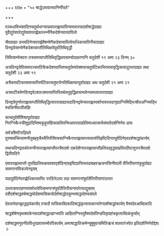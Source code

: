 +++
title = "५० श्राद्धेऽमावास्यानिर्णीयते"

+++

पञ्चधाविभक्तदिनचतुर्थभाग्याख्यापराह्णव्यापिन्यमावास्यादर्शश्राद्धेग्राह्या पूर्वेद्युरेवपरेद्युरेववापराह्णेकार्त्स्न्येनैकदेशेनवाव्यापित्वे

सैवग्राह्या उभयदिनेप्यपराह्णेवैषम्येणैकदेशव्यापित्वेयाधिकव्यापिनीसाग्राह्या दिनद्वयेसाम्येनैकदेशव्याप्तौतिथिक्षयेपूर्वातिथिवृद्धौ

तिथिसाम्येचपरा तत्रसमव्याप्तौतिथिवृद्धिक्षयसाम्योदाहरणानि चतुर्दशी १९ अमा २३ दिनम् ३०

अत्रदिनद्वयेपिसमापञ्चघटिकैकदेशव्याप्तिश्चतुर्दश्यपेक्शयाचतुर्घटिकाभिरमायावृद्धिसत्वादुत्तराग्राह्या तथा चतुर्दशी २३ अमा १९

अत्रैकाघटिकासमाव्याप्तिर्घटिकाचतुष्टयेनतिथिक्षयात्पूर्वाग्राह्या अथ चतुर्दशी २१ अमा २१

अत्रघटीत्रयेणदिनद्वयेऽशतःसमाव्याप्तिस्तिथेस्तुवृद्धिक्षयाभावेनसमत्वात्पराग्राह्या

दिनद्वयेपूर्णापराह्णव्याप्तौतिथिवृद्धित्वापराग्राह्यायदादिनद्वयेप्यपराह्णस्पर्शाभावस्तदागृह्याग्निमिद्भिःश्रौतअग्निमद्भिश्चसिनीवालीसंज्ञि

काचतुर्दशीमिश्रापूर्वाग्राह्या निरग्निकैःस्त्रीशूद्रादिभिश्वकुहूसंज्ञिकाप्रतिपन्मिआपराग्राह्येतिमाधवाचार्यसंमतोदर्शनिर्णयः प्रायः

सर्वत्रशिष्टैराद्रियते पुरुषार्थचिन्तामणौतुबह्‌वृचैस्तैत्तिरीयैश्चसाग्निकैरपराह्णव्याप्त्यसत्वोपिइष्टिदिनात्पूर्वदिनेएवदर्शश्राद्धांकार्यम्

तथाचदिनद्वयकोर्त्स्न्येनापराह्णव्याप्तौपरत्रैवदर्शः एकदेशेनापराह्णव्याप्तौप्रतिपद्‌वृद्ध्याप्रतिपदीष्टावुत्तरत्रैवदर्शः द्वितीयदिने

एवापराह्णव्याप्तौ तुयदिप्रतिपत्क्षयवशाद्दर्शदिनएवइष्टिप्राप्तिस्तदाबहवऋचनांसिनीवाली तैत्तिरीयाणांकुहूर्ग्राह्या सामगानांविकल्पेनद्वयम्

यदापूर्वदिनेपराह्णेधिकाव्याप्तिः परदिनेऽल्पा तदा सामगानांपूर्वातैत्तिरीयाणांउत्तरा

उभयत्रापराहणस्पर्शाभावेपिसामगानांपूर्वातैत्तिरीयानापरेत्याद्युक्तम् दर्शेदर्शश्राद्धवर्षश्राद्धयोर्दशमासिकयोर्दर्शश्राद्धोदकुम्भश्राद्धयोश्चसंपते

देवताभेदाच्छ्राद्धद्वयंकार्यम् तत्रादौ मासिकाब्दिकादिश्राद्धंकृत्वापाकान्तरेणदर्शश्राद्धांकार्यम् वैश्वदेवआब्दिकादि

श्राद्धशेषेणपृथक्पाकेनवादर्शश्राद्धात्प्राग्भवति आहिताग्निस्तुवैश्वदेवंपिण्डपितृयज्ञंचकृत्वाब्दिकंकुर्यात्

दर्शश्राद्धमनुपनीतविधुरप्रवासस्थैरपिकार्यम् अमाश्राद्धातिक्रमेन्यूषुषुवाचमितिऋचं शतवारंजपेत इतिदर्शनिर्णयोद्देशः ॥
